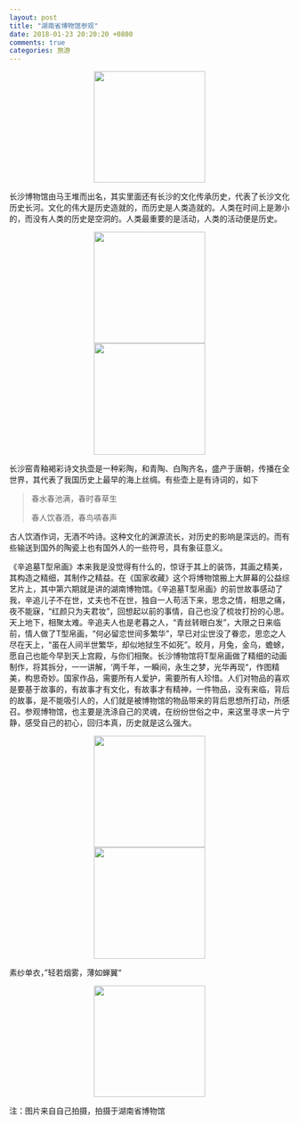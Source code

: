```yaml
---
layout: post
title: "湖南省博物馆参观"
date: 2018-01-23 20:20:20 +0800
comments: true
categories: 旅游
---
```


<div align=center>

<img src="http://osawqwqov.bkt.clouddn.com/%3CKey%20Prefix%3EIMG_2732.jpg" width=200 height=200/>

</div>

长沙博物馆由马王堆而出名，其实里面还有长沙的文化传承历史，代表了长沙文化历史长河。文化的伟大是历史造就的，而历史是人类造就的。人类在时间上是渺小的，而没有人类的历史是空洞的。人类最重要的是活动，人类的活动便是历史。

<div align=center>
<img src="http://osawqwqov.bkt.clouddn.com/%3CKey%20Prefix%3EIMG_2807.jpg" width=200 height=200/>

</div>

<div align=center>

<img src="http://osawqwqov.bkt.clouddn.com/%3CKey%20Prefix%3EIMG_2805.jpg" width=200 height=200/>

</div>

长沙窑青釉褐彩诗文执壶是一种彩陶，和青陶、白陶齐名，盛产于唐朝，传播在全世界，其代表了我国历史上最早的海上丝绸。有些壶上是有诗词的，如下

> 春水春池满，春时春草生
>
> 春人饮春酒，春鸟哢春声

古人饮酒作词，无酒不吟诗。这种文化的渊源流长，对历史的影响是深远的。而有些输送到国外的陶瓷上也有国外人的一些符号，具有象征意义。

《辛追墓T型帛画》本来我是没觉得有什么的，惊讶于其上的装饰，其画之精美，其构造之精细，其制作之精益。在《国家收藏》这个将博物馆搬上大屏幕的公益综艺片上，其中第六期就是讲的湖南博物馆。《辛追墓T型帛画》的前世故事感动了我，辛追儿子不在世，丈夫也不在世，独自一人苟活下来，思念之情，相思之痛，夜不能寐，“红颜只为夫君妆”，回想起以前的事情，自己也没了梳妆打扮的心思。天上地下，相聚太难。辛追夫人也是老暮之人，“青丝转眼白发”，大限之日来临前，情人做了T型帛画，“何必留恋世间多繁华”，早已对尘世没了眷恋，思恋之人尽在天上，“虽在人间半世繁华，却似地狱生不如死”。皎月，月兔，金乌，蟾蜍，愿自己也能今早到天上宫殿，与你们相聚。长沙博物馆将T型帛画做了精细的动画制作，将其拆分，一一讲解，‘两千年，一瞬间，永生之梦，光华再现“，作图精美，构思奇妙。国家作品，需要所有人爱护，需要所有人珍惜。人们对物品的喜欢是要基于故事的，有故事才有文化，有故事才有精神，一件物品，没有来临，背后的故事，是不能吸引人的，人们就是被博物馆的物品带来的背后思想所打动，所感召。参观博物馆，也主要是洗涤自己的灵魂，在纷纷世俗之中，来这里寻求一片宁静，感受自己的初心，回归本真，历史就是这么强大。

<div align=center>

<img src="http://osawqwqov.bkt.clouddn.com/%3CKey%20Prefix%3EIMG_2797.jpg" width=200 height=200/>

</div>

<div align=center>

<img src="http://osawqwqov.bkt.clouddn.com/%3CKey%20Prefix%3EIMG_2796.jpg" width=200 height=200/>

</div>

素纱单衣，”轻若烟雾，薄如蝉翼“

<div align=center>

<img src="http://osawqwqov.bkt.clouddn.com/%3CKey%20Prefix%3EIMG_2785.jpg" width=200 height=200/>

</div>

注：图片来自自己拍摄，拍摄于湖南省博物馆